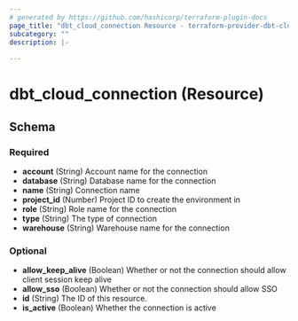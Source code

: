 ```yaml
---
# generated by https://github.com/hashicorp/terraform-plugin-docs
page_title: "dbt_cloud_connection Resource - terraform-provider-dbt-cloud"
subcategory: ""
description: |-
  
---
```


# dbt_cloud_connection (Resource)





<!-- schema generated by tfplugindocs -->
## Schema

### Required

- **account** (String) Account name for the connection
- **database** (String) Database name for the connection
- **name** (String) Connection name
- **project_id** (Number) Project ID to create the environment in
- **role** (String) Role name for the connection
- **type** (String) The type of connection
- **warehouse** (String) Warehouse name for the connection

### Optional

- **allow_keep_alive** (Boolean) Whether or not the connection should allow client session keep alive
- **allow_sso** (Boolean) Whether or not the connection should allow SSO
- **id** (String) The ID of this resource.
- **is_active** (Boolean) Whether the connection is active


